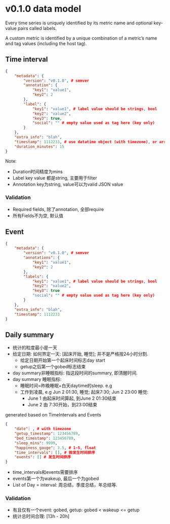 
# v0.1.0 data model

Every time series is uniquely identified by its metric name and optional key-value pairs called labels.

A custom metric is identified by a unique combination of a metric’s name and tag values (including the host tag).

## Time interval

```json
{
    "metadata": {
        "version": "v0.1.0", # semver
        "annotation": {
            "key1": "value1",
            "key2": 2
        },
        "label": {
            "key1": "value1", # label value should be strings, bool
            "key2": "value2",
            "key3": true,
            "social": "" # empty value used as tag here (key only)
        }
    },
    "extra_info": "blah",
    "timestamp": 1112233, # use datatime object (with timezone), or arrow's datetime object?
    "duration_minutes": 15
}
```

Note:

*  Duration时间精度为mins
*  Label key value 都是string, 主要用于filter
*  Annotation key为string, value可以为valid JSON value

### Validation

*  Required fields, 除了annotation, 全部require
*  所有Fields不为空, 默认值

##  Event 

```json
{
    "metadata": {
        "version": "v0.1.0", # semver
        "annotations": {
            "key1": "value1",
            "key2": 2
        },
        "labels": {
            "key1": "value1", # label value should be strings, bool
            "key2": "value2",
            "key3": true
            "social": "" # empty value used as tag here (key only)
        }
    },
    "extra_info": "blah",
    "timestamp": 1112233
}
```


## Daily summary

*  统计的粒度最小是一天
*  给定日期: 如何界定一天: [起床开始, 睡觉]; 并不是严格按24小时分割.
   *  给定日期开始第一个起床时间标志day start
   *  getup之后第一个gobed标志结束
*  day summary非睡眠指标: 指这段时间的summary, 即清醒时间. 
*  day summary 睡眠指标: 
   *  睡眠时间=昨晚睡眠+白天daytime的sleep.
e.g 
   *  工作到凌晨, e.g Jun 2 01:30, 睡觉; 起床7:30; Jun 2 23:00 睡觉: 
      *  June 1 由起床时间算起, 到June 2 01:30结束
      *  June 2 由 7:30开始，到23:00结束


generated based on TimeIntervals and Events

```json
{
    "date": , # with timezone
    "getup_timestamp": 123456789,
    "bed_timestamp": 123456789,
    "sleep_mins": 9999,
    "happiness_gauge": 3.5, # 1-5, float
    "time_intervals": [], # 按发生时间排序
    "events": [] # 发生时间排序
}
```

*  time_intervals和events需要排序
*  events第一个为wakeup, 最后一个为gobed
*  List of Day = interval: 周总结，季度总结，年总结等. 

### Validation

*  有且仅有一个event: gobed, getup: gobed < wakeup <= getup
*  统计总时间合理: [13h - 20h]


